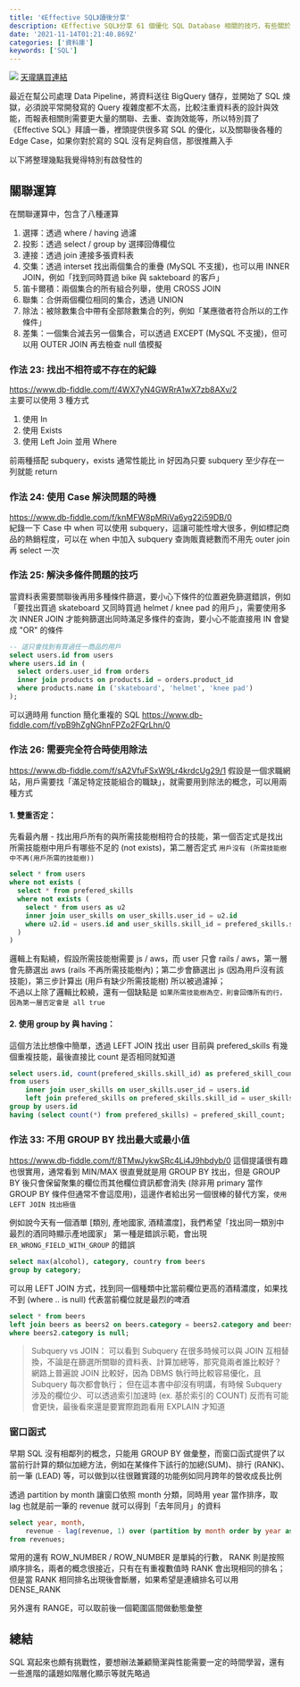 ```yaml
---
title: '《Effective SQL》讀後分享'
description: 《Effective SQL》分享 61 個優化 SQL Database 相關的技巧，有些關於資料表的設計與複雜的關聯式查詢有很多不錯的點子，是本很實用的工具書
date: '2021-11-14T01:21:40.869Z'
categories: ['資料庫']
keywords: ['SQL']
---
```

![](https://cf-assets2.tenlong.com.tw/products/images/000/107/662/webp/ACL049900.webp?1525539256)
[天瓏購買連結](https://www.tenlong.com.tw/products/9789864764358?list_name=lv)

最近在幫公司處理 Data Pipeline，將資料送往 BigQuery 儲存，並開始了 SQL 煉獄，必須說平常開發寫的 Query 複雜度都不太高，比較注重資料表的設計與效能，而報表相關則需要更大量的關聯、去重、查詢效能等，所以特別買了《Effective SQL》拜讀一番，裡頭提供很多寫 SQL 的優化，以及關聯後各種的 Edge Case，如果你對於寫的 SQL 沒有足夠自信，那很推薦入手

以下將整理幾點我覺得特別有啟發性的
## 關聯運算
在關聯運算中，包含了八種運算
1. 選擇：透過 where / having 過濾
2. 投影：透過 select / group by 選擇回傳欄位
3. 連接：透過 join 連接多張資料表
4. 交集：透過 interset 找出兩個集合的重疊 (MySQL 不支援)，也可以用 INNER JOIN，例如「找到同時買過 bike 與 sakteboard 的客戶」
5. 笛卡爾積：兩個集合的所有組合列舉，使用 CROSS JOIN
6. 聯集：合併兩個欄位相同的集合，透過 UNION
7. 除法：被除數集合中帶有全部除數集合的列，例如「某應徵者符合所以的工作條件」
8. 差集：一個集合減去另一個集合，可以透過 EXCEPT (MySQL 不支援)，但可以用 OUTER JOIN 再去檢查 null 值模擬

### 作法 23: 找出不相符或不存在的紀錄
https://www.db-fiddle.com/f/4WX7yN4GWRrA1wX7zb8AXv/2  
主要可以使用 3 種方式
1. 使用 In
2. 使用 Exists
3. 使用 Left Join 並用 Where

前兩種搭配 subquery，exists 通常性能比 in 好因為只要 subquery 至少存在一列就能 return

### 作法 24: 使用 Case 解決問題的時機
https://www.db-fiddle.com/f/knMFW8pMRiVa6yg22i59DB/0  
紀錄一下 Case 中 when 可以使用 subquery，這讓可能性增大很多，例如標記商品的熱銷程度，可以在 when 中加入 subquery 查詢販賣總數而不用先 outer join 再 select 一次

### 作法 25: 解決多條件問題的技巧
當資料表需要關聯後再用多種條件篩選，要小心下條件的位置避免篩選錯誤，例如「要找出買過 skateboard 又同時買過 helmet / knee pad 的用戶」，需要使用多次 INNER JOIN 才能夠篩選出同時滿足多條件的查詢，要小心不能直接用 IN 會變成 "OR" 的條件
```sql
-- 這只會找到有買過任一商品的用戶
select users.id from users 
where users.id in (
  select orders.user_id from orders
  inner join products on products.id = orders.product_id
  where products.name in ('skateboard', 'helmet', 'knee pad')
);
```

可以適時用 function 簡化重複的 SQL
https://www.db-fiddle.com/f/vpB9hZgNGhnFPZo2FQrLhn/0

### 作法 26: 需要完全符合時使用除法 
https://www.db-fiddle.com/f/sA2VfuFSxW9Lr4krdcUg29/1
假設是一個求職網站，用戶需要找「滿足特定技能組合的職缺」，就需要用到除法的概念，可以用兩種方式
#### 1. 雙重否定：
先看最內層 - 找出用戶所有的與所需技能樹相符合的技能，第一個否定式是找出所需技能樹中用戶有哪些不足的 (not exists)，第二層否定式 `用戶沒有 (所需技能樹中不再(用戶所需的技能樹))`
```sql
select * from users
where not exists (
  select * from prefered_skills
  where not exists (
  	select * from users as u2
    inner join user_skills on user_skills.user_id = u2.id
    where u2.id = users.id and user_skills.skill_id = prefered_skills.skill_id
  )
)
```
邏輯上有點繞，假設所需技能樹需要 js / aws，而 user 只會 rails / aws，第一層會先篩選出 aws (rails 不再所需技能樹內)；第二步會篩選出 js (因為用戶沒有該技能)，第三步計算出 (用戶有缺少所需技能樹) 所以被過濾掉；  
不過以上除了邏輯比較繞，還有一個缺點是 `如果所需技能樹為空，則會回傳所有的行，因為第一層否定會是 all true`

#### 2. 使用 group by 與 having：
這個方法比想像中簡單，透過 LEFT JOIN 找出 user 目前與 prefered_skills 有幾個重複技能，最後直接比 count 是否相同就知道
```sql
select users.id, count(prefered_skills.skill_id) as prefered_skill_count 
from users
    inner join user_skills on user_skills.user_id = users.id
    left join prefered_skills on prefered_skills.skill_id = user_skills.skill_id
group by users.id
having (select count(*) from prefered_skills) = prefered_skill_count;
```

### 作法 33: 不用 GROUP BY 找出最大或最小值
https://www.db-fiddle.com/f/8TMwJykwSRc4Li4J9hbdyb/0
這個提議很有趣也很實用，通常看到 MIN/MAX 很直覺就是用 GROUP BY 找出，但是 GROUP BY 後只會保留聚集的欄位而其他欄位資訊都會消失 (除非用 primary 當作 GROUP BY 條件但通常不會這麼用)，這邊作者給出另一個很棒的替代方案，`使用 LEFT JOIN 找出極值`

例如說今天有一個酒單 \[類別, 產地國家, 酒精濃度\]，我們希望「找出同一類別中最烈的酒同時顯示產地國家」
第一種是錯誤示範，會出現`ER_WRONG_FIELD_WITH_GROUP` 的錯誤 
```sql
select max(alcohol), category, country from beers
group by category;
```

可以用 LEFT JOIN 方式，找到同一個種類中比當前欄位更高的酒精濃度，如果找不到 (where .. is null) 代表當前欄位就是最烈的啤酒 
```sql
select * from beers
left join beers as beers2 on beers.category = beers2.category and beers.alcohol < beers2.alcohol
where beers2.category is null;
```

> Subquery vs JOIN：
> 可以看到 Subquery 在很多時候可以與 JOIN 互相替換，不論是在篩選所關聯的資料表、計算加總等，那究竟兩者誰比較好？
> 網路上普遍說 JOIN 比較好，因為 DBMS 執行時比較容易優化，且 Subquery 每次都會執行；
> 但在這本書中卻沒有明講，有時候 Subquery 涉及的欄位少、可以透過索引加速時 (ex. 基於索引的 COUNT) 反而有可能會更快，最後看來還是要實際跑跑看用 EXPLAIN 才知道

### 窗口函式
早期 SQL 沒有相鄰列的概念，只能用 GROUP BY 做彙整，而窗口函式提供了以當前行計算的類似加總方法，例如在某條件下該行的加總(SUM)、排行 (RANK)、前一筆 (LEAD) 等，可以做到以往很難實踐的功能例如同月跨年的營收成長比例

透過 partition by month 讓窗口依照 month 分類，同時用 year 當作排序，取 lag 也就是前一筆的 revenue 就可以得到「去年同月」的資料
```sql
select year, month, 
	revenue - lag(revenue, 1) over (partition by month order by year asc) as increase
from revenues;
```

常用的還有 ROW_NUMBER / ROW_NUMBER 是單純的行數， RANK 則是按照順序排名，兩者的概念很接近，只有在有重複數值時 RANK 會出現相同的排名；但是當 RANK 相同排名出現後會斷層，如果希望是連續排名可以用 DENSE_RANK 

另外還有 RANGE，可以取前後一個範圍區間做動態彙整

## 總結
SQL 寫起來也頗有挑戰性，要想辦法兼顧簡潔與性能需要一定的時間學習，還有一些進階的議題如階層化顯示等就先略過